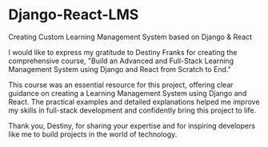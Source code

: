 # Django-React-LMS
Creating Custom Learning Management System based on Django & React 

I would like to express my gratitude to Destiny Franks for creating the comprehensive course, "Build an Advanced and Full-Stack Learning Management System using Django and React from Scratch to End." 

This course was an essential resource for this project, offering clear guidance on creating a Learning Management System using Django and React. The practical examples and detailed explanations helped me improve my skills in full-stack development and confidently bring this project to life.

Thank you, Destiny, for sharing your expertise and for inspiring developers like me to build projects in the world of technology.

